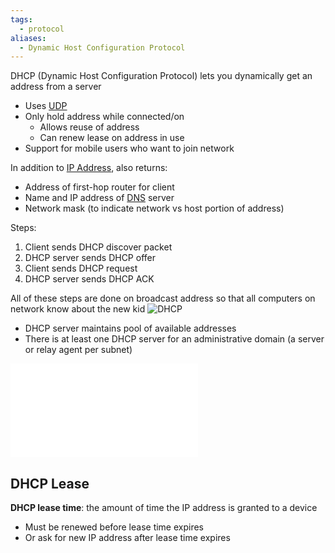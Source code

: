 ```yaml
---
tags:
  - protocol
aliases:
  - Dynamic Host Configuration Protocol
---
```

DHCP (Dynamic Host Configuration Protocol) lets you dynamically get an address from a server
- Uses [UDP](UDP)
- Only hold address while connected/on
	- Allows reuse of address
	- Can renew lease on address in use
- Support for mobile users who want to join network

In addition to [IP Address](OSI%20layers/Network%20Layer/IP/IP%20Addresses.md), also returns:
- Address of first-hop router for client
- Name and IP address of [DNS](DNS/DNS.md) server
- Network mask (to indicate network vs host portion of address)

Steps:
1. Client sends DHCP discover packet
2. DHCP server sends DHCP offer
3. Client sends DHCP request
4. DHCP server sends DHCP ACK

All of these steps are done on broadcast address so that all computers on network know about the new kid
 ![DHCP](../../img/dhcp.png)

- DHCP server maintains pool of available addresses
- There is at least one DHCP server for an administrative domain (a server or relay agent per subnet)

![DHCP Relay](DHCP%20Relay.md)

## DHCP Lease

**DHCP lease time**: the amount of time the IP address is granted to a device
- Must be renewed before lease time expires
- Or ask for new IP address after lease time expires
